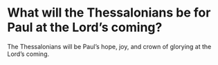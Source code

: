 # What will the Thessalonians be for Paul at the Lord’s coming?

The Thessalonians will be Paul’s hope, joy, and crown of glorying at the Lord’s coming.
